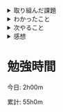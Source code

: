 <details>

<summary>取り組んだ課題</summary>

Dockerの`rails-docker-mysql`の課題の修正

[Docker Input課題2](https://github.com/happiness-chain/practice/blob/main/07_docker/004_docker%E3%82%A4%E3%83%B3%E3%83%97%E3%83%83%E3%83%88.md)

</details>

<details>

<summary>わかったこと</summary>

- Dockerの新コマンド
- コンテナはプロセス
- コンテナ間のネットワークの作成方法

</details>

<details>

<summary>次やること</summary>

- Rubyのインプット

</details>

<details>

<summary>感想</summary>

`rails-docker-mysql`の課題で`docker-compose.yml`内の`command:`に`rake db:create`をしても問題は無いと考えていたがコンテナが1つのプロセスであると考えるとデータベースの初期の作成等、一回しか実行する必要のないものを`command:`の中に入れるのは良くないと感じた。

</details>

# 勉強時間
今日: 2h00m

累計: 55h0m
